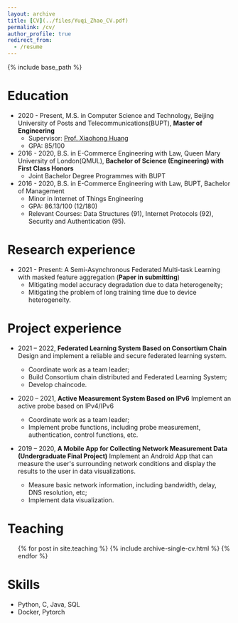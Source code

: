 ```yaml
---
layout: archive
title: [CV](../files/Yuqi_Zhao_CV.pdf)
permalink: /cv/
author_profile: true
redirect_from:
  - /resume
---
```


{% include base_path %}

Education
======
* 2020 - Present, M.S. in Computer Science and Technology, Beijing University of Posts and Telecommunications(BUPT), **Master of Engineering**
  * Supervisor: [Prof. Xiaohong Huang](https://teacher.bupt.edu.cn/huangxiaohong/en/index.htm)
  * GPA: 85/100
* 2016 - 2020, B.S. in E-Commerce Engineering with Law, Queen Mary University of London(QMUL), **Bachelor of Science (Engineering) with First Class Honors**
  * Joint Bachelor Degree Programmes with BUPT
* 2016 - 2020, B.S. in E-Commerce Engineering with Law, BUPT, Bachelor of Management
  * Minor in Internet of Things Engineering
  * GPA: 86.13/100 (12/180)
  * Relevant Courses: Data Structures (91), Internet Protocols (92), Security and Authentication (95).

Research experience
======
* 2021 - Present: A Semi-Asynchronous Federated Multi-task Learning with masked feature aggregation (**Paper in submitting**)
  * Mitigating model accuracy degradation due to data heterogeneity;
  * Mitigating the problem of long training time due to device heterogeneity.

Project experience
======
* 2021 – 2022, **Federated Learning System Based on Consortium Chain**
Design and implement a reliable and secure federated learning system.
  * Coordinate work as a team leader;
  * Build Consortium chain distributed and Federated Learning System; 
  * Develop chaincode.

* 2020 – 2021, **Active Measurement System Based on IPv6**
Implement an active probe based on IPv4/IPv6
  * Coordinate work as a team leader;
  * Implement probe functions, including probe measurement, authentication, control functions, etc.

* 2019 – 2020, **A Mobile App for Collecting Network Measurement Data (Undergraduate Final Project)**
Implement an Android App that can measure the user's surrounding network conditions and display the results to the user in data visualizations.
  *	Measure basic network information, including bandwidth, delay, DNS resolution, etc;
  * Implement data visualization.

Teaching
======
  <ul>{% for post in site.teaching %}
    {% include archive-single-cv.html %}
  {% endfor %}</ul>

Skills
======
* Python, C, Java, SQL
* Docker, Pytorch

<!-- Publications
======
  <ul>{% for post in site.publications %}
    {% include archive-single-cv.html %}
  {% endfor %}</ul>
  
Talks
======
  <ul>{% for post in site.talks %}
    {% include archive-single-talk-cv.html %}
  {% endfor %}</ul> -->
  

  
<!-- Service and leadership
======
* Currently signed in to 43 different slack teams -->
